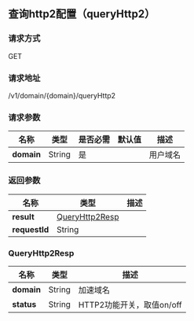 ## 查询http2配置（queryHttp2）

### 请求方式
GET

### 请求地址
/v1/domain/{domain}/queryHttp2

### 请求参数
|名称|类型|是否必需|默认值|描述|
|---|---|---|---|---|
|**domain**|String|是| |用户域名|

### 返回参数
|名称|类型|描述|
|---|---|---|
|**result**|[QueryHttp2Resp](queryhttp2#result)| |
|**requestId**|String| |

### <div id="QueryHttp2Resp">QueryHttp2Resp</div>
|名称|类型|描述|
|---|---|---|
|**domain**|String|加速域名|
|**status**|String|HTTP2功能开关，取值on/off|
